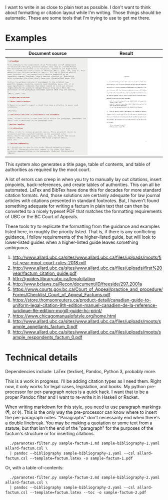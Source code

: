 I want to write in as close to plain text as possible. I don't want to
think about formatting or citation layout while I'm writing. Those
things should be automatic. These are some tools that I'm trying to
use to get me there.

# Examples

Document source      |  Result
:-------------------------:|:-------------------------:
[![What the text that you're writing will look like](examples/source1.png)](sample-factum-1.md)  |  [![Rendered PDF](examples/render1.png)](sample-factum-1.pdf)

This system also generates a title page, table of contents, and table
of authorities as required by the moot court.

A lot of errors can creep in when you try to manually lay out
citations, insert pinpoints, back-references, and create tables of
authorities. This can all be automated. LaTex and BibTex have done
this for decades for more standard citation formats. And, those
solutions are certainly adequate for law journal articles with
citations presented in standard footnotes. But, I haven't found
something adequate for writing a factum in plain text that can then be
converted to a nicely typeset PDF that matches the formatting
requirements of UBC or the BC Court of Appeals.

These tools try to replicate the formatting from the guidance and
examples listed here, in roughly the priority listed. That is, if
there is any conflicting guidance, I follow requirements of the
higher-listed guide, but will look to lower-listed guides when a
higher-listed guide leaves something ambiguous.

1. http://www.allard.ubc.ca/sites/www.allard.ubc.ca/files/uploads/moots/first-year-moot-court-rules-2018.pdf
2. http://www.allard.ubc.ca/sites/www.allard.ubc.ca/files/uploads/first%20year/factum_citation_guide.pdf
3. http://guides.library.ubc.ca/legalcitation
4. http://www.bclaws.ca/Recon/document/ID/freeside/297_2001a
5. https://www.courts.gov.bc.ca/Court_of_Appeal/practice_and_procedure/Forms/Checklist_Court_of_Appeal_Factums.pdf
6. https://store.thomsonreuters.ca/product-detail/canadian-guide-to-uniform-legal-citation-9th-edition-manuel-canadien-de-la-reference-juridique-9e-edition-mcgill-guide-hc-print/
7. https://www.chicagomanualofstyle.org/home.html
8. http://www.allard.ubc.ca/sites/www.allard.ubc.ca/files/uploads/moots/sample_appellants_factum_0.pdf
9. http://www.allard.ubc.ca/sites/www.allard.ubc.ca/files/uploads/moots/sample_respondents_factum_0.pdf

# Technical details

Dependencies include: LaTex (texlive), Pandoc, Python 3, probably
more.

This is a work in progress. I'll be adding citation types as I need
them. Right now, it only works for legal cases, legislation, and
books. My python pre-processor for per-paragraph notes is a quick
hack. I want that to be a proper Pandoc filter and I want to re-write
it in Haskell or Racket.

When writing markdown for this style, you need to use paragraph
markings (¶, or ◊). This is the only way the pre-processor can know where to
insert the per-paragraph notes. "Paragraphs" don't necessarily end
when there's a double linebreak. You may be making a quotation or some
text from a statute, but that isn't the end of the "paragraph" for the
purposes of the factum's structure or for inserting citations.

```
  ./paranotes-filter.py sample-factum-1.md sample-bibliography-1.yaml allard-factum.csl \
  | pandoc --bibliography sample-bibliography-1.yaml --csl allard-factum.csl --template=factum.latex -o sample-factum-1.pdf
```

Or, with a table-of-contents:

```
  ./paranotes-filter.py sample-factum-2.md sample-bibliography-2.yaml allard-factum.csl \
  | pandoc --bibliography sample-bibliography-2.yaml --csl allard-factum.csl --template=factum.latex --toc -o sample-factum-2.pdf
```
